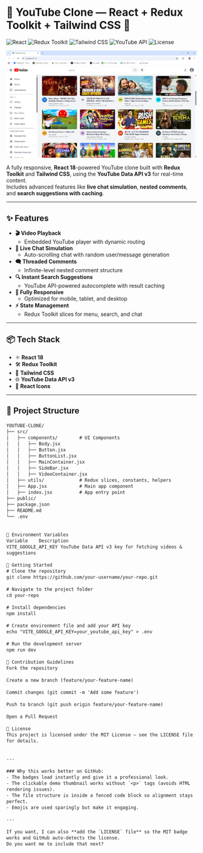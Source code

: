 # 🎥 YouTube Clone — React + Redux Toolkit + Tailwind CSS 🚀

![React](https://img.shields.io/badge/React-18-blue)
![Redux Toolkit](https://img.shields.io/badge/Redux%20Toolkit-RTK-purple)
![Tailwind CSS](https://img.shields.io/badge/Styling-Tailwind%20CSS-teal)
![YouTube API](https://img.shields.io/badge/API-YouTube%20Data%20API%20v3-red)
![License](https://img.shields.io/badge/License-MIT-green)

[![Watch the demo](assets/demo-thumbnail.png)](https://drive.google.com/file/d/1aFTUeX_3YndsfGrqPOw-MKeLkERVRJzl/view?usp=sharing)

A fully responsive, **React 18**-powered YouTube clone built with **Redux Toolkit** and **Tailwind CSS**, using the **YouTube Data API v3** for real-time content.  
Includes advanced features like **live chat simulation**, **nested comments**, and **search suggestions with caching**.

---

## ✨ Features

- **🎬 Video Playback**
  - Embedded YouTube player with dynamic routing
- **💬 Live Chat Simulation**
  - Auto-scrolling chat with random user/message generation
- **🗨 Threaded Comments**
  - Infinite-level nested comment structure
- **🔍 Instant Search Suggestions**
  - YouTube API-powered autocomplete with result caching
- **📱 Fully Responsive**
  - Optimized for mobile, tablet, and desktop
- **⚡ State Management**
  - Redux Toolkit slices for menu, search, and chat

---

## 📦 Tech Stack

- ⚛️ **React 18**
- 🛠 **Redux Toolkit**
- 🎨 **Tailwind CSS**
- 🌐 **YouTube Data API v3**
- 🔧 **React Icons**

---

## 📂 Project Structure

```plaintext
YOUTUBE-CLONE/
├── src/
│   ├── components/        # UI Components
│   │   ├── Body.jsx
│   │   ├── Button.jsx
│   │   ├── ButtonList.jsx
│   │   ├── MainContainer.jsx
│   │   ├── SideBar.jsx
│   │   ├── VideoContainer.jsx
│   ├── utils/             # Redux slices, constants, helpers
│   ├── App.jsx            # Main app component
│   ├── index.jsx          # App entry point
├── public/
├── package.json
├── README.md
└── .env


🔑 Environment Variables
Variable	Description
VITE_GOOGLE_API_KEY	YouTube Data API v3 key for fetching videos & suggestions

🚀 Getting Started
# Clone the repository
git clone https://github.com/your-username/your-repo.git

# Navigate to the project folder
cd your-repo

# Install dependencies
npm install

# Create environment file and add your API key
echo "VITE_GOOGLE_API_KEY=your_youtube_api_key" > .env

# Run the development server
npm run dev

🤝 Contribution Guidelines
Fork the repository

Create a new branch (feature/your-feature-name)

Commit changes (git commit -m 'Add some feature')

Push to branch (git push origin feature/your-feature-name)

Open a Pull Request

📜 License
This project is licensed under the MIT License – see the LICENSE file for details.


---

### Why this works better on GitHub:
- The badges load instantly and give it a professional look.
- The clickable demo thumbnail works without `<p>` tags (avoids HTML rendering issues).
- The file structure is inside a fenced code block so alignment stays perfect.
- Emojis are used sparingly but make it engaging.

---

If you want, I can also **add the `LICENSE` file** so the MIT badge works and GitHub auto-detects the license.  
Do you want me to include that next?
